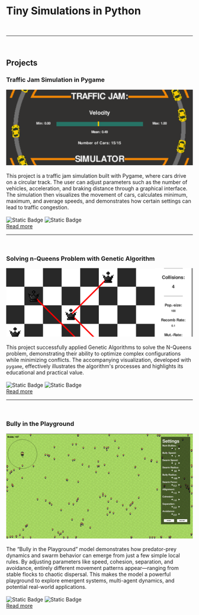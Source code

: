 # Tiny Simulations in Python

<br>

***

<br>

## Projects

### Traffic Jam Simulation in Pygame
![Thumbnail](/assets/traffic_jam_sim/pictures/banner.png)<br><br>
This project is a traffic jam simulation built with Pygame, where cars drive on a circular track. The user can adjust parameters such as the number of vehicles, acceleration, and braking distance through a graphical interface. The simulation then visualizes the movement of cars, calculates minimum, maximum, and average speeds, and demonstrates how certain settings can lead to traffic congestion.<br><br>
![Static Badge](https://img.shields.io/badge/Simulation-blue) ![Static Badge](https://img.shields.io/badge/Visualization-blue)<br>
[Read more](https://georgvettergit.github.io/Traffic-Jam/)<!-- /assets/traffic_jam_sim/text/traffic.html)-->

***

<br>

### Solving n-Queens Problem with Genetic Algorithm
![Thumbnail](/assets/nqueens/pictures/8queens_banner.png)<br><br>
This project successfully applied Genetic Algorithms to solve the N-Queens problem, demonstrating their ability to optimize complex configurations while minimizing conflicts. The accompanying visualization, developed with `pygame`, effectively illustrates the algorithm's processes and highlights its educational and practical value. <br><br>
![Static Badge](https://img.shields.io/badge/Optimization-blue) ![Static Badge](https://img.shields.io/badge/Data_Visualization-blue)<br>
[Read more](/assets/nqueens/text/nqueens.html)

***

<br>

### Bully in the Playground
![Thumbnail](/assets/bully_in_the_playground/pictures/banner.png)<br><br>
The “Bully in the Playground” model demonstrates how predator-prey dynamics and swarm behavior can emerge from just a few simple local rules. By adjusting parameters like speed, cohesion, separation, and avoidance, entirely different movement patterns appear—ranging from stable flocks to chaotic dispersal. This makes the model a powerful playground to explore emergent systems, multi-agent dynamics, and potential real-world applications.<br><br>
![Static Badge](https://img.shields.io/badge/Simulation-blue) ![Static Badge](https://img.shields.io/badge/Visualization-blue)<br>
[Read more](/assets/bully_in_the_playground/text/bitp.html)

<br>